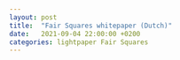 ```yaml
---
layout: post
title:  "Fair Squares whitepaper (Dutch)"
date:   2021-09-04 22:00:00 +0200
categories: lightpaper Fair Squares
---
```



<object data="/assets/lightpaper/fair_squares_lightpaper_NL.pdf" width="1000" height="1000" type="application/pdf"></object>

